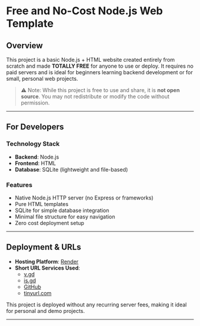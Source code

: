 # Free and No-Cost Node.js Web Template

## Overview

This project is a basic Node.js + HTML website created entirely from scratch and made **TOTALLY FREE** for anyone to use or deploy. It requires no paid servers and is ideal for beginners learning backend development or for small, personal web projects.

> ⚠️ Note: While this project is free to use and share, it is **not open source**. You may not redistribute or modify the code without permission.

---

## For Developers

### Technology Stack

- **Backend**: Node.js
- **Frontend**: HTML
- **Database**: SQLite (lightweight and file-based)

### Features

- Native Node.js HTTP server (no Express or frameworks)
- Pure HTML templates
- SQLite for simple database integration
- Minimal file structure for easy navigation
- Zero cost deployment setup

---

## Deployment & URLs

- **Hosting Platform**: [Render](https://render.com)
- **Short URL Services Used**:
  - [v.gd](https://v.gd)
  - [is.gd](https://is.gd)
  - [GitHub](https://github.com)
  - [tinyurl.com](https://tinyurl.com)

This project is deployed without any recurring server fees, making it ideal for personal and demo projects.

---
